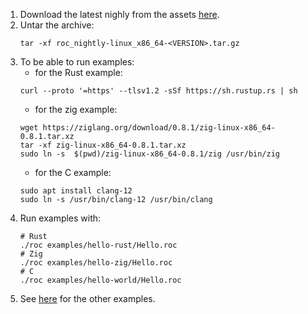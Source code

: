 1. Download the latest nighly from the assets [here](https://github.com/rtfeldman/roc/releases).
2. Untar the archive:
    ```
    tar -xf roc_nightly-linux_x86_64-<VERSION>.tar.gz
    ```
3. To be able to run examples:
    - for the Rust example:
    ```
    curl --proto '=https' --tlsv1.2 -sSf https://sh.rustup.rs | sh
    ```
    - for the zig example:
    ```
    wget https://ziglang.org/download/0.8.1/zig-linux-x86_64-0.8.1.tar.xz
    tar -xf zig-linux-x86_64-0.8.1.tar.xz
    sudo ln -s  $(pwd)/zig-linux-x86_64-0.8.1/zig /usr/bin/zig
    ```
    - for the C example:
    ```
    sudo apt install clang-12
    sudo ln -s /usr/bin/clang-12 /usr/bin/clang
    ```
4. Run examples with:
    ```
    # Rust
    ./roc examples/hello-rust/Hello.roc
    # Zig
    ./roc examples/hello-zig/Hello.roc
    # C
    ./roc examples/hello-world/Hello.roc
    ```
5. See [here](../README.md#examples) for the other examples.